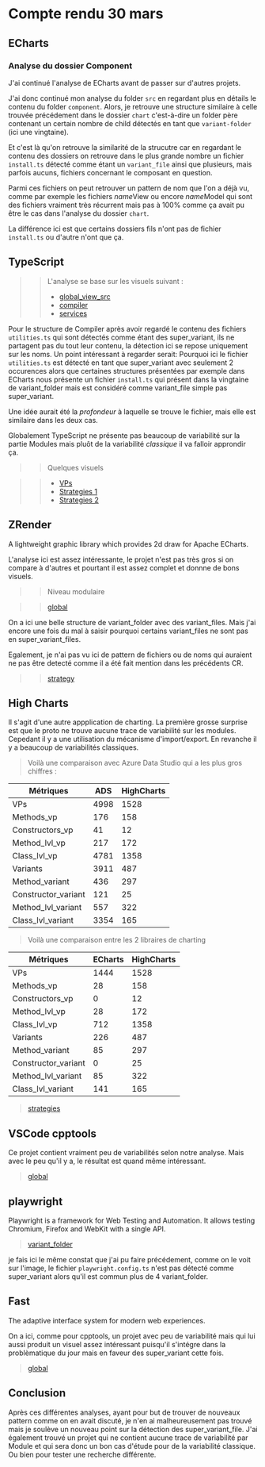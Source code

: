 # Compte rendu 30 mars

## ECharts

### Analyse du dossier Component

J'ai continué l'analyse de ECharts avant de passer sur d'autres projets.

J'ai donc continué mon analyse du folder ```src``` en regardant plus en détails le contenu du folder ```component```. 
Alors, je retrouve une structure similaire à celle trouvée précédement dans le dossier ```chart``` c'est-à-dire un folder père contenant un certain nombre de child détectés en tant que ```variant-folder``` (ici une vingtaine).

Et c'est là qu'on retrouve la similarité de la strucutre car en regardant le contenu des dossiers on retrouve dans le plus grande nombre un fichier ```install.ts``` détecté comme étant un ```variant_file``` ainsi que plusieurs, mais parfois aucuns, fichiers concernant le composant en question. 

Parmi ces fichiers on peut retrouver un pattern de nom que l'on a déjà vu, comme par exemple les fichiers *name*View ou encore *name*Model qui sont des fichiers vraiment très récurrent mais pas à 100% comme ça avait pu être le cas dans l'analyse du dossier ```chart```.

La différence ici est que certains dossiers fils n'ont pas de fichier ```install.ts``` ou d'autre n'ont que ça.


## TypeScript

>> L'analyse se base sur les visuels suivant : 
>> - [global_view_src](https://github.com/DeathStar3-projects/symfinder-js-ter-m1/blob/main/js/Neo4J%20analysis%20results/TypeScript/TypreScript_global_analyse.png)
>> - [compiler](https://github.com/DeathStar3-projects/symfinder-js-ter-m1/blob/main/js/Neo4J%20analysis%20results/TypeScript/compiler_TS.png)
>> - [services](https://github.com/DeathStar3-projects/symfinder-js-ter-m1/blob/main/js/Neo4J%20analysis%20results/TypeScript/services_TS.png)

Pour le structure de Compiler après avoir regardé le contenu des fichiers ```utilities.ts``` qui sont détectés comme étant des super_variant, ils ne partagent pas du tout leur contenu, la détection ici se repose uniquement sur les noms. 
Un point intéressant à regarder serait: 
Pourquoi ici le fichier ```utilities.ts```  est détecté en tant que super_variant avec seulement 2 occurences alors que certaines structures 
présentées par exemple dans ECharts nous présente un fichier ```install.ts``` qui présent dans la vingtaine de variant_folder mais est considéré comme variant_file simple pas super_variant.

Une idée aurait été la *profondeur* à laquelle se trouve le fichier, mais elle est similaire dans les deux cas.

Globalement TypeScript ne présente pas beaucoup de variabilité sur la partie Modules mais pluôt de la variabilité *classique* il va falloir approndir ça.

>> Quelques visuels

>> - [VPs](https://github.com/DeathStar3-projects/symfinder-js-ter-m1/blob/main/js/Neo4J%20analysis%20results/TypeScript/VP_TS.png)
>> - [Strategies 1](https://github.com/DeathStar3-projects/symfinder-js-ter-m1/blob/main/js/Neo4J%20analysis%20results/TypeScript/strategies_services_TS.png)
>> - [Strategies 2](https://github.com/DeathStar3-projects/symfinder-js-ter-m1/blob/main/js/Neo4J%20analysis%20results/TypeScript/strategies_TS.png)


## ZRender

A lightweight graphic library which provides 2d draw for Apache ECharts.

L'analyse ici est assez intéressante, le projet n'est pas très gros si on compare à d'autres et pourtant il est assez complet et  donnne de bons visuels.

>> Niveau modulaire

>> [global](https://github.com/DeathStar3-projects/symfinder-js-ter-m1/blob/main/js/Neo4J%20analysis%20results/ZRender/src%20%2B%20v_file_zrender.png)


On a ici une belle structure de variant_folder avec des variant_files. Mais j'ai encore une fois du mal à saisir pourquoi certains variant_files ne sont pas
en super_variant_files. 

Egalement, je n'ai pas vu ici de pattern de fichiers ou de noms qui auraient ne pas être detecté comme il a été fait mention dans les précédents CR.

>> [strategy](https://github.com/DeathStar3-projects/symfinder-js-ter-m1/blob/main/js/Neo4J%20analysis%20results/ZRender/zrender_strategy.png)


## High Charts

Il s'agit d'une autre appplication de charting.
La première grosse surprise est que le proto ne trouve aucune trace de variabilité sur les modules.
Cepedant il y a une utilisation du mécanisme d'import/export.
En revanche il y a beaucoup de variabilités classiques.

> Voilà une comparaison avec Azure Data Studio qui a les plus gros chiffres : 

| Métriques           | ADS  | HighCharts |
|---------------------|------|------------|
| VPs                 | 4998 | 1528       |
| Methods_vp          | 176  | 158        |
| Constructors_vp     | 41   | 12         |
| Method_lvl_vp       | 217  | 172        |
| Class_lvl_vp        | 4781 | 1358       |
| Variants            | 3911 | 487        |
| Method_variant      | 436  | 297        |
| Constructor_variant | 121  | 25         |
| Method_lvl_variant  | 557  | 322        |
| Class_lvl_variant   | 3354 | 165        |

> Voilà une comparaison entre les 2 libraires de charting

| Métriques           | ECharts  | HighCharts |
|---------------------|----------|------------|
| VPs                 | 1444     | 1528       |
| Methods_vp          | 28       | 158        |
| Constructors_vp     | 0        | 12         |
| Method_lvl_vp       | 28       | 172        |
| Class_lvl_vp        | 712      | 1358       |
| Variants            | 226      | 487        |
| Method_variant      | 85       | 297        |
| Constructor_variant | 0        | 25         |
| Method_lvl_variant  | 85       | 322        |
| Class_lvl_variant   | 141      | 165        |

> [strategies](https://github.com/DeathStar3-projects/symfinder-js-ter-m1/blob/main/js/Neo4J%20analysis%20results/Highcarts/strategies_highcharts.png)

## VSCode cpptools

Ce projet contient vraiment peu de variabilités selon notre analyse. Mais avec le peu qu'il y a, le résultat est quand même intéressant.

> [global](https://github.com/DeathStar3-projects/symfinder-js-ter-m1/blob/main/js/Neo4J%20analysis%20results/cpp_tools/cpptools_global.png)

## playwright

Playwright is a framework for Web Testing and Automation. It allows testing Chromium, Firefox and WebKit with a single API. 

> [variant_folder](https://github.com/DeathStar3-projects/symfinder-js-ter-m1/blob/main/js/Neo4J%20analysis%20results/PlayWright/variant_folder_playwright.png)

je fais ici le même constat que j'ai pu faire précédement, comme on le voit sur l'image, le fichier ```playwright.config.ts``` n'est pas détecté comme super_variant alors qu'il est commun plus de 4 variant_folder.

## Fast 

The adaptive interface system for modern web experiences. 

On a ici, comme pour cpptools, un projet avec peu de variabilité mais qui lui aussi produit un visuel assez intéressant puisqu'il s'intégre dans la problèmatique du jour mais en faveur des super_variant cette fois.

> [global](https://github.com/DeathStar3-projects/symfinder-js-ter-m1/blob/main/js/Neo4J%20analysis%20results/Fast/vp_folder_fast.png)


## Conclusion

Après ces différentes analyses, ayant pour but de trouver de nouveaux pattern comme on en avait discuté, je n'en ai malheureusement pas trouvé mais je soulève un nouveau point sur la détection des super_variant_file.
J'ai également trouvé un projet qui ne contient aucune trace de variabilité par Module et qui sera donc un bon cas d'étude pour de la variabilité classique.
Ou bien pour tester une recherche différente.